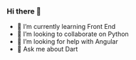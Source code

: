 ### Hi there 👋


- 🌱 I’m currently learning Front End
- 👯 I’m looking to collaborate on Python
- 🤔 I’m looking for help with Angular
- 💬 Ask me about Dart
<!--
- 📫 How to reach me: ...
- 😄 Pronouns: ...
- ⚡ Fun fact: ...
--!>

